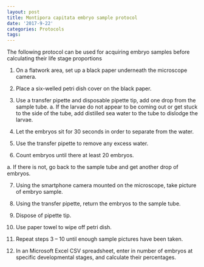 ```yaml
---
layout: post
title: Montipora capitata embryo sample protocol
date: '2017-9-22'
categories: Protocols
tags: 
---
```

The following protocol can be used for acquiring embryo samples before calculating their life stage proportions 


1.	On a flatwork area, set up a black paper underneath the microscope camera.

2.	Place a six-welled petri dish cover on the black paper.

3.	Use a transfer pipette and disposable pipette tip, add one drop from the sample tube. 
	a.	If the larvae do not appear to be coming out or get stuck to the side of the tube, add distilled sea water to the tube to dislodge the larvae. 
	
4.	Let the embryos sit for 30 seconds in order to separate from the water.

5.	Use the transfer pipette to remove any excess water. 

6.	Count embryos until there at least 20 embryos.

a.	If there is not, go back to the sample tube and get another drop of embryos.

7.	Using the smartphone camera mounted on the microscope, take picture of embryo sample.

8.	Using the transfer pipette, return the embryos to the sample tube.

9.	Dispose of pipette tip.

10.	Use paper towel to wipe off petri dish. 

11.	Repeat steps 3 – 10 until enough sample pictures have been taken.

12.	In an Microsoft Excel CSV spreadsheet, enter in number of embryos at specific developmental stages, and calculate their percentages. 


